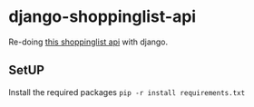 # django-shoppinglist-api

Re-doing [this shoppinglist api](https://github.com/pluwum/shopping-list-api) with django.

## SetUP

Install the required packages
`pip -r install requirements.txt`
